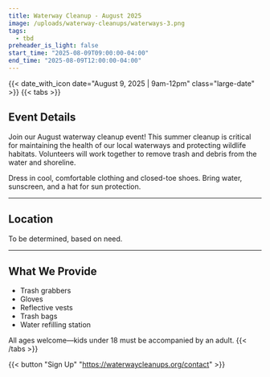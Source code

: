 ```yaml
---
title: Waterway Cleanup - August 2025
image: /uploads/waterway-cleanups/waterways-3.png
tags:
  - tbd
preheader_is_light: false
start_time: "2025-08-09T09:00:00-04:00"
end_time: "2025-08-09T12:00:00-04:00"
---
```


{{< date_with_icon date="August 9, 2025 | 9am-12pm" class="large-date" >}}
{{< tabs >}}
## Event Details

Join our August waterway cleanup event! This summer cleanup is critical for maintaining the health of our local waterways and protecting wildlife habitats. Volunteers will work together to remove trash and debris from the water and shoreline.

Dress in cool, comfortable clothing and closed-toe shoes. Bring water, sunscreen, and a hat for sun protection.

---
## Location

To be determined, based on need.

---
## What We Provide

- Trash grabbers
- Gloves
- Reflective vests
- Trash bags
- Water refilling station

All ages welcome—kids under 18 must be accompanied by an adult.
{{< /tabs >}}

{{< button "Sign Up" "https://waterwaycleanups.org/contact" >}}
